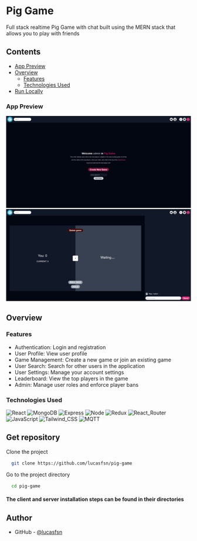 # Pig Game

Full stack realtime Pig Game with chat built using the MERN stack that allows you to play with friends

## Contents

- [App Preview](#app-preview)
- [Overview](#overview)
  - [Features](#features)
  - [Technologies Used](#technologies-used)
- [Run Locally](#get-repository)

### App Preview

![Home](./preview/home.png)
![Game](./preview/game.png)

## Overview

### Features

- Authentication: Login and registration
- User Profile: View user profile
- Game Management: Create a new game or join an existing game
- User Search: Search for other users in the application
- User Settings: Manage your account settings
- Leaderboard: View the top players in the game
- Admin: Manage user roles and enforce player bans

### Technologies Used

![React](https://img.shields.io/badge/React-20232A?style=for-the-badge&logo=react&logoColor=61DAFB)
![MongoDB](https://img.shields.io/badge/MongoDB-4EA94B?style=for-the-badge&logo=mongodb&logoColor=white)
![Express](https://img.shields.io/badge/Express%20js-000000?style=for-the-badge&logo=express&logoColor=white)
![Node](https://img.shields.io/badge/Node%20js-339933?style=for-the-badge&logo=nodedotjs&logoColor=white)
![Redux](https://img.shields.io/badge/Redux-593D88?style=for-the-badge&logo=redux&logoColor=white)
![React_Router](https://img.shields.io/badge/React_Router-CA4245?style=for-the-badge&logo=react-router&logoColor=white)
![JavaScript](https://img.shields.io/badge/JavaScript-323330?style=for-the-badge&logo=javascript&logoColor=F7DF1E)
![Tailwind_CSS](https://img.shields.io/badge/Tailwind_CSS-38B2AC?style=for-the-badge&logo=tailwind-css&logoColor=white)
![MQTT](https://img.shields.io/badge/MQTT-purple?style=for-the-badge&logo=mqtt)

## Get repository

Clone the project

```bash
  git clone https://github.com/lucasfsn/pig-game
```

Go to the project directory

```bash
  cd pig-game
```

#### The client and server installation steps can be found in their directories

## Author

- GitHub - [@lucasfsn](https://github.com/lucasfsn)
